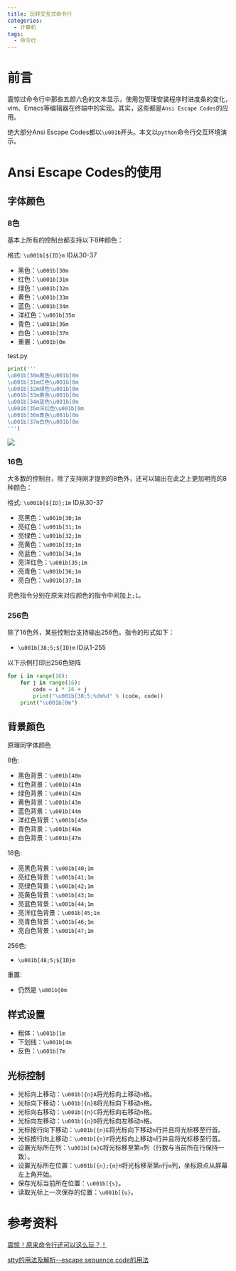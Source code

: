 ```yaml
---
title: 玩转交互式命令行
categories:
  - 计算机
tags:
  - 命令行
---
```


# 前言

震惊过命令行中那些五颜六色的文本显示，使用包管理安装程序时进度条的变化，vim、Emacs等编辑器在终端中的实现。其实，这些都是`Ansi Escape Codes`的应用。

绝大部分Ansi Escape Codes都以`\u001b`开头。本文以`python`命令行交互环境演示。



# Ansi Escape Codes的使用

## 字体颜色

### 8色

基本上所有的控制台都支持以下8种颜色：

格式: `\u001b[${ID}m` ID从30-37

- 黑色：`\u001b[30m`
- 红色：`\u001b[31m`
- 绿色：`\u001b[32m`
- 黄色：`\u001b[33m`
- 蓝色：`\u001b[34m`
- 洋红色：`\u001b[35m`
- 青色：`\u001b[36m`
- 白色：`\u001b[37m`
- 重置：`\u001b[0m`

test.py

```python
print('''
\u001b[30m黑色\u001b[0m
\u001b[31m红色\u001b[0m
\u001b[32m绿色\u001b[0m
\u001b[33m黄色\u001b[0m
\u001b[34m蓝色\u001b[0m
\u001b[35m洋红色\u001b[0m
\u001b[36m青色\u001b[0m
\u001b[37m白色\u001b[0m
''')
```

![](http://xiaoyulive.oss-cn-beijing.aliyuncs.com/imgs/0007.jpg)

### 16色

大多数的控制台，除了支持刚才提到的8色外，还可以输出在此之上更加明亮的8种颜色：

格式: `\u001b[${ID};1m` ID从30-37

- 亮黑色：`\u001b[30;1m`
- 亮红色：`\u001b[31;1m`
- 亮绿色：`\u001b[32;1m`
- 亮黄色：`\u001b[33;1m`
- 亮蓝色：`\u001b[34;1m`
- 亮洋红色：`\u001b[35;1m`
- 亮青色：`\u001b[36;1m`
- 亮白色：`\u001b[37;1m`

亮色指令分别在原来对应颜色的指令中间加上`;1`。



### 256色

除了16色外，某些控制台支持输出256色。指令的形式如下：

- `\u001b[38;5;${ID}m` ID从1-255

以下示例打印出256色矩阵

```python
for i in range(16):
    for j in range(16):
        code = i * 16 + j
        print("\u001b[38;5;%dm%d" % (code, code))
    print("\u001b[0m")
```





## 背景颜色

原理同字体颜色

8色:

- 黑色背景：`\u001b[40m`
- 红色背景：`\u001b[41m`
- 绿色背景：`\u001b[42m`
- 黄色背景：`\u001b[43m`
- 蓝色背景：`\u001b[44m`
- 洋红色背景：`\u001b[45m`
- 青色背景：`\u001b[46m`
- 白色背景：`\u001b[47m`

16色:

- 亮黑色背景：`\u001b[40;1m`
- 亮红色背景：`\u001b[41;1m`
- 亮绿色背景：`\u001b[42;1m`
- 亮黄色背景：`\u001b[43;1m`
- 亮蓝色背景：`\u001b[44;1m`
- 亮洋红色背景：`\u001b[45;1m`
- 亮青色背景：`\u001b[46;1m`
- 亮白色背景：`\u001b[47;1m`

256色:

- `\u001b[48;5;${ID}m`

重置:

- 仍然是 `\u001b[0m`



## 样式设置

- 粗体：`\u001b[1m`
- 下划线：`\u001b[4m`
- 反色：`\u001b[7m`



## 光标控制

- 光标向上移动：`\u001b[{n}A`将光标向上移动`n`格。
- 光标向下移动：`\u001b[{n}B`将光标向下移动`n`格。
- 光标向右移动：`\u001b[{n}C`将光标向右移动`n`格。
- 光标向左移动：`\u001b[{n}D`将光标向左移动`n`格。
- 光标按行向下移动：`\u001b[{n}E`将光标向下移动`n`行并且将光标移至行首。
- 光标按行向上移动：`\u001b[{n}F`将光标向上移动`n`行并且将光标移至行首。
- 设置光标所在列：`\u001b[{n}G`将光标移至第`n`列（行数与当前所在行保持一致）。
- 设置光标所在位置：`\u001b[{n};{m}H`将光标移至第`n`行`m`列，坐标原点从屏幕左上角开始。
- 保存光标当前所在位置：`\u001b[{s}`。
- 读取光标上一次保存的位置：`\u001b[{u}`。



# 参考资料

[震惊！原来命令行还可以这么玩？！](http://mp.weixin.qq.com/s/PrYBXRoUApbcalaIgY7LPQ) 

[stty的用法及解析--escape sequence code的用法](http://blog.csdn.net/justheretobe/article/details/7259718) 
